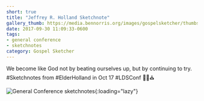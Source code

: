 ```yaml
---
short: true
title: "Jeffrey R. Holland Sketchnote"
gallery_thumb: https://media.bennorris.org/images/gospelsketcher/thumbs/oct-17-1-holland.jpg
date: 2017-09-30 11:09:33-0600
tags:
- general conference
- sketchnotes
category: Gospel Sketcher
---
```


We become like God not by beating ourselves up, but by continuing to try. #Sketchnotes from #ElderHolland in Oct 17 #LDSConf ✍🏼⛪️

![General Conference sketchnotes](https://media.bennorris.org/images/gospelsketcher/general-conference/oct-2017/oct-17-1-holland.jpg){:loading="lazy"}
